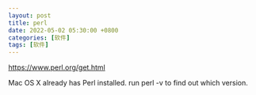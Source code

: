 ```yaml
---
layout: post
title: perl
date: 2022-05-02 05:30:00 +0800
categories: [软件]
tags: [软件]
---
```

https://www.perl.org/get.html

Mac OS X already has Perl installed. run perl -v to find out which version.